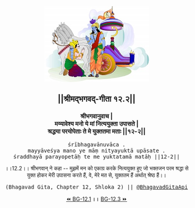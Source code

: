 <center><img src="../../asset/BG.png" alt="#API #bhagavadgitaapi #slok #nodejs #js #api #gitaapi #krishna #hinduism #vedic #ISKCON #shreemadbhagavadgita #technology"/>
<h2>||श्रीमद्‍भगवद्‍-गीता १२.२||</h2>
<h3>श्रीभगवानुवाच |<br/>मय्यावेश्य मनो ये मां नित्ययुक्ता उपासते |<br/>श्रद्धया परयोपेताः ते मे युक्ततमा मताः ||१२-२||</h3>
<pre>śrībhagavānuvāca .<br/>mayyāveśya mano ye māṃ nityayuktā upāsate .<br/>śraddhayā parayopetāḥ te me yuktatamā matāḥ ||12-2||</pre>
<p>।।12.2।। श्रीभगवान् ने कहा -- मुझमें मन को एकाग्र करके नित्ययुक्त हुए जो भक्तजन परम श्रद्धा से युक्त होकर मेरी उपासना करते हैं, वे, मेरे मत से, युक्ततम हैं अर्थात् श्रेष्ठ हैं।।</p>
<pre>(Bhagavad Gita, Chapter 12, Shloka 2) || <a href="https://twitter.com/bhagavadgitaapi">@BhagavadGitaApi</a></pre><a href="../../12/1">⏪  BG-12.1</a><b>        ।।        </b><a href="../../12/3">BG-12.3  ⏩</a></center></center>